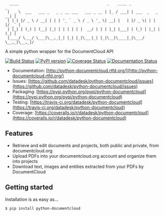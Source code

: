 <pre><code>  ____                                        _    ____ _                 _
 |  _ \  ___   ___ _   _ _ __ ___   ___ _ __ | |_ / ___| | ___  _   _  __| |
 | | | |/ _ \ / __| | | | '_ ` _ \ / _ \ '_ \| __| |   | |/ _ \| | | |/ _` |
 | |_| | (_) | (__| |_| | | | | | |  __/ | | | |_| |___| | (_) | |_| | (_| |
 |____/ \___/ \___|\__,_|_| |_| |_|\___|_| |_|\__|\____|_|\___/ \__,_|\__,_|/  </code></pre>

A simple python wrapper for the DocumentCloud API

[![Build Status](https://travis-ci.org/datadesk/python-documentcloud.png?branch=master)](https://travis-ci.org/datadesk/python-documentcloud)
[![PyPI version](https://badge.fury.io/py/python-documentcloud.png)](http://badge.fury.io/py/python-documentcloud)
[![Coverage Status](https://coveralls.io/repos/datadesk/python-documentcloud/badge.png?branch=master)](https://coveralls.io/r/datadesk/python-documentcloud?branch=master)
[![Documentation Status](https://readthedocs.org/projects/python-documentcloud/badge/?version=latest)](https://readthedocs.org/projects/python-documentcloud/?badge=latest)

* Documentation: [http://python-documentcloud.rtfd.org/](http://python-documentcloud.rtfd.org/)
* Issues: [https://github.com/datadesk/python-documentcloud/issues](https://github.com/datadesk/python-documentcloud/issues)
* Packaging: [https://pypi.python.org/pypi/python-documentcloud](https://pypi.python.org/pypi/python-documentcloud)
* Testing: [https://travis-ci.org/datadesk/python-documentcloud](https://travis-ci.org/datadesk/python-documentcloud)
* Coverage: [https://coveralls.io/r/datadesk/python-documentcloud](https://coveralls.io/r/datadesk/python-documentcloud)

Features
--------

* Retrieve and edit documents and projects, both public and private, from documentcloud.org
* Upload PDFs into your documentcloud.org account and organize them into projects
* Download text, images and entities extracted from your PDFs by DocumentCloud

Getting started
---------------

Installation is as easy as...

```bash
$ pip install python-documentcloud
```

